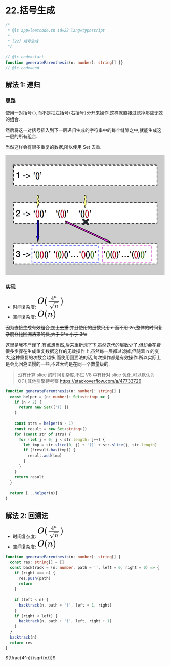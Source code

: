 # 22.括号生成

```ts
/*
 * @lc app=leetcode.cn id=22 lang=typescript
 *
 * [22] 括号生成
 */

// @lc code=start
function generateParenthesis(n: number): string[] {}
// @lc code=end
```

## 解法 1: 递归

### 思路

使用一对括号`()`,而不是把左括号`(`右括号`)`分开来操作.这样就直接过滤掉那些无效的组合.

然后将这一对括号插入到下一层递归生成的字符串中的每个缝隙之中,就能生成这一层的所有组合.

当然这样会有很多重复的数据,所以使用 Set 去重.

![生成括号](../assets/generate-parentheses.png)

### 实现

- 时间复杂度: <!-- $O(\frac{4^n}{\sqrt{n}})$ --> <img style="transform: translateY(0.1em); background: white;" src="svg/o-4-^-n-divide-sqrt-n.svg" alt="$O(\frac{4^n}{\sqrt{n}})$">
- 空间复杂度: <!-- $O(n)$ --> <img style="transform: translateY(0.1em); background: white;" src="./svg/o-n.svg" alt="O(n)">

~~因为直接生成有效组合,加上去重,并且使用的层数只用 n 而不用 2n,整体的时间复杂度会比回溯法来的快,大于 2^n 小于 3^n~~

这里是我不严谨了,有点想当然,后来重新想了下,虽然迭代的层数少了,但却会花费很多步骤在生成重复数据这样的无效操作上,虽然每一层都过滤掉,但随着 n 的变大,这种重复的次数会越多,而使用回溯法的话,每次操作都是有效操作.所以实际上是会比回溯法慢的一些,不过大约是在同一个数量级的.

> 没有计算 slice 的时间复杂度,不过 V8 中有针对 slice 优化,可以默认为 O(1),其他引擎待考察
> https://stackoverflow.com/a/47733726

```ts
function generateParenthesis(n: number): string[] {
  const helper = (n: number): Set<string> => {
    if (n < 2) {
      return new Set(['()'])
    }

    const strs = helper(n - 1)
    const result = new Set<string>()
    for (const str of strs) {
      for (let j = 0; j < str.length; j++) {
        let tmp = str.slice(0, j) + '()' + str.slice(j, str.length)
        if (!result.has(tmp)) {
          result.add(tmp)
        }
      }
    }
    return result
  }

  return [...helper(n)]
}
```

## 解法 2: 回溯法

- 时间复杂度: <!-- $O(\frac{4^n}{\sqrt{n}})$ --> <img style="transform: translateY(0.1em); background: white;" src="svg/o-4-^-n-divide-sqrt-n.svg" alt="$O(\frac{4^n}{\sqrt{n}})$">
- 空间复杂度: <!-- $O(n)$ --> <img style="transform: translateY(0.1em); background: white;" src="./svg/o-n.svg" alt="O(n)">

```ts
function generateParenthesis(n: number): string[] {
  const res: string[] = []
  const backtrack = (n: number, path = '', left = 0, right = 0) => {
    if (right === n) {
      res.push(path)
      return
    }

    if (left < n) {
      backtrack(n, path + '(', left + 1, right)
    }
    if (right < left) {
      backtrack(n, path + ')', left, right + 1)
    }
  }
  backtrack(n)
  return res
}
```

$(\frac{4^n}{\sqrt{n}})$
